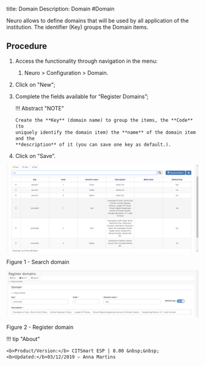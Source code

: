 title: Domain
Description: Domain
#Domain

Neuro allows to define domains that will be used by all application of the
institution. The identifier (Key) groups the Domain items.

Procedure
---------

1.  Access the functionality through navigation in the menu:

    1.  Neuro \> Configuration \> Domain.

2.  Click on "New";

3.  Complete the fields available for “Register Domains”;


    !!! Abstract "NOTE"

        Create the **Key** (domain name) to group the items, the **Code** (to
        uniquely identify the domain item) the **name** of the domain item and the
        **description** of it (you can save one key as default.).

1.  Click on "Save”.


![search](images/neuro-7.png)

Figure 1 - Search domain


![search](images/neuro-8.png)

Figure 2 - Register domain

!!! tip "About"

    <b>Product/Version:</b> CITSmart ESP | 8.00 &nbsp;&nbsp;
    <b>Updated:</b>03/12/2019 – Anna Martins
